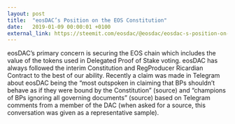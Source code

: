 ```yaml
---
layout: post
title:  "eosDAC’s Position on the EOS Constitution"
date:   2019-01-09 00:00:01 +0100
external_link: https://steemit.com/eosdac/@eosdac/eosdac-s-position-on-the-eos-constitution
---
```

eosDAC’s primary concern is securing the EOS chain which includes the value of the tokens used in Delegated Proof of Stake voting. 
eosDAC has always followed the interim Constitution and RegProducer Ricardian Contract to the best of our ability. Recently a claim was made in Telegram about eosDAC being the “most outspoken in claiming that BPs shouldn’t behave as if they were bound by the Constitution” (source) and “champions of BPs ignoring all governing documents” (source) based on Telegram comments from a member of the DAC (when asked for a source, this conversation was given as a representative sample).
